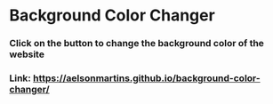 # Background Color Changer

### Click on the button to change the background color of the website
### Link: https://aelsonmartins.github.io/background-color-changer/
